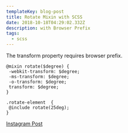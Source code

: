 ```yaml
---
templateKey: blog-post
title: Rotate Mixin with SCSS
date: 2018-10-18T04:29:02.332Z
description: with Browser Prefix
tags:
  - scss
---
```

The transform property requires browser prefix. 

```
@mixin rotate($degree) {
 -webkit-transform: $degree;
 -ms-transform: $degree;
 -o-transform: $degree;
 transform: $degree;
}

.rotate-element  {
 @include rotate(25deg);
}
```

<a class="ig-link" href="https://www.instagram.com/p/BhcjSDAhyjz"> Instagram Post </a>
